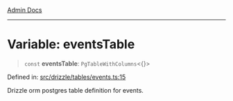 [Admin Docs](/)

***

# Variable: eventsTable

> `const` **eventsTable**: `PgTableWithColumns`\<\{\}\>

Defined in: [src/drizzle/tables/events.ts:15](https://github.com/syedali237/talawa-api/blob/691786dc98e76819737c41ef0af34983792105fd/src/drizzle/tables/events.ts#L15)

Drizzle orm postgres table definition for events.
